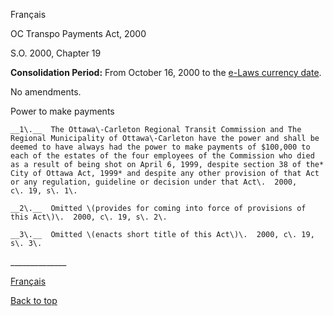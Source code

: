 [<a id="Top"></a>Français](http://www.ontario.ca/fr/lois/loi/00o19)

OC Transpo Payments Act, 2000

S\.O\. 2000, Chapter 19

__Consolidation Period:__  From October 16, 2000 to the [e\-Laws currency date](http://www.e-laws.gov.on.ca/navigation?file=currencyDates&lang=en)\.

No amendments\.

Power to make payments

	__1\.__  The Ottawa\-Carleton Regional Transit Commission and The Regional Municipality of Ottawa\-Carleton have the power and shall be deemed to have always had the power to make payments of $100,000 to each of the estates of the four employees of the Commission who died as a result of being shot on April 6, 1999, despite section 38 of the* City of Ottawa Act, 1999* and despite any other provision of that Act or any regulation, guideline or decision under that Act\.  2000, c\. 19, s\. 1\.

	__2\.__  Omitted \(provides for coming into force of provisions of this Act\)\.  2000, c\. 19, s\. 2\.

	__3\.__  Omitted \(enacts short title of this Act\)\.  2000, c\. 19, s\. 3\.

\_\_\_\_\_\_\_\_\_\_\_\_\_\_

[Français](http://www.ontario.ca/fr/lois/loi/00o19)

[Back to top](#Top)

